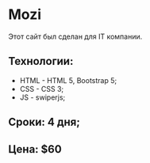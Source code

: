 # Mozi
Этот сайт был сделан для IT компании.
## Технологии: 
* HTML - HTML 5, Bootstrap 5; 
* CSS - CSS 3; 
* JS - swiperjs; 
## Сроки: 4 дня; 
## Цена: $60
